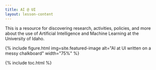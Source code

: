 ```yaml
---
title: AI @ UI 
layout: lesson-content
---
```


This is a resource for discovering research, activities, policies, and more about the use of Artificial Intelligence and Machine Learning at the University of Idaho. 

{% include figure.html img=site.featured-image alt="AI at UI written on a messy chalkboard"  width="75%" %}



{% include toc.html %}


